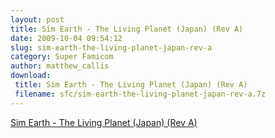 ```yaml
---
layout: post
title: Sim Earth - The Living Planet (Japan) (Rev A)
date: 2009-10-04 09:54:12
slug: sim-earth-the-living-planet-japan-rev-a
category: Super Famicom
author: matthew_callis
download:
 title: Sim Earth - The Living Planet (Japan) (Rev A)
 filename: sfc/sim-earth-the-living-planet-japan-rev-a.7z
---
```


[Sim Earth - The Living Planet (Japan) (Rev A)](http://superfamicom.org/info/sim-earth-the-living-planet/ "Sim Earth - The Living Planet")
